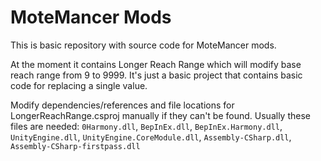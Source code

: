 # MoteMancer Mods

This is basic repository with source code for MoteMancer mods.

At the moment it contains Longer Reach Range which will modify base reach range from 9 to 9999. It's just a basic project that contains basic code for replacing a single value.

Modify dependencies/references and file locations for LongerReachRange.csproj manually if they can't be found. Usually these files are needed: `0Harmony.dll`, `BepInEx.dll`, `BepInEx.Harmony.dll`, `UnityEngine.dll`, `UnityEngine.CoreModule.dll`, `Assembly-CSharp.dll`, `Assembly-CSharp-firstpass.dll`